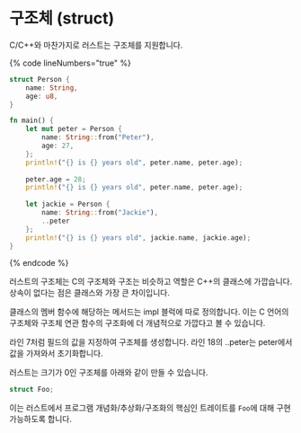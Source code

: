 # 구조체 (struct)

C/C++와 마찬가지로 러스트는 구조체를 지원합니다.&#x20;

{% code lineNumbers="true" %}
```rust
struct Person {
    name: String,
    age: u8,
}

fn main() {
    let mut peter = Person {
        name: String::from("Peter"),
        age: 27,
    };
    println!("{} is {} years old", peter.name, peter.age);
    
    peter.age = 28;
    println!("{} is {} years old", peter.name, peter.age);
    
    let jackie = Person {
        name: String::from("Jackie"),
        ..peter
    };
    println!("{} is {} years old", jackie.name, jackie.age);
}
```
{% endcode %}

러스트의 구조체는 C의 구조체와 구조는 비슷하고 역할은 C++의 클래스에 가깝습니다. 상속이 없다는 점은 클래스와 가장 큰 차이입니다.&#x20;

클래스의  멤버 함수에 해당하는 메서드는 impl 블럭에 따로 정의합니다. 이는 C 언어의 구조체와 구조체 연관 함수의 구조화에 더 개념적으로 가깝다고 볼 수 있습니다.&#x20;

라인 7처럼 필드의 값을 지정하여 구조체를 생성합니다. 라인 18의 ..peter는 peter에서 값을 가져와서 초기화합니다.&#x20;

러스트는 크기가 0인 구조체를 아래와 같이 만들 수 있습니다.&#x20;

```rust
struct Foo;
```

이는 러스트에서 프로그램 개념화/추상화/구조화의 핵심인 트레이트를 `Foo`에 대해 구현 가능하도록 합니다.&#x20;

